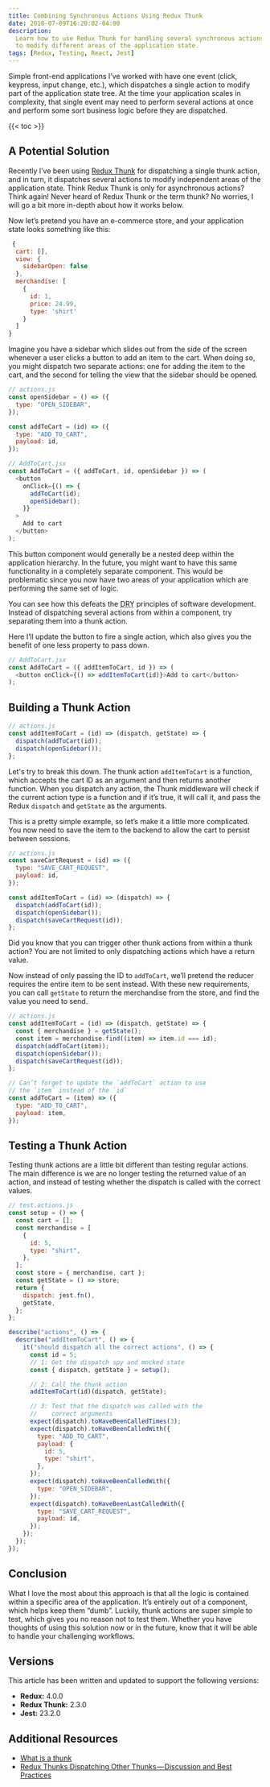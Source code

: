 ```yaml
---
title: Combining Synchronous Actions Using Redux Thunk
date: 2018-07-09T16:20:02-04:00
description:
  Learn how to use Redux Thunk for handling several synchronous actions at once
  to modify different areas of the application state.
tags: [Redux, Testing, React, Jest]
---
```


Simple front-end applications I’ve worked with have one event (click, keypress,
input change, etc.), which dispatches a single action to modify part of the
application state tree. At the time your application scales in complexity, that
single event may need to perform several actions at once and perform some sort
business logic before they are dispatched.

<!--more-->

{{< toc >}}

## A Potential Solution

Recently I’ve been using [Redux Thunk](https://github.com/reduxjs/redux-thunk)
for dispatching a single thunk action, and in turn, it dispatches several
actions to modify independent areas of the application state. Think Redux Thunk
is only for asynchronous actions? Think again! Never heard of Redux Thunk or the
term thunk? No worries, I will go a bit more in-depth about how it works below.

Now let’s pretend you have an e-commerce store, and your application state looks
something like this:

```javascript
 {
  cart: [],
  view: {
    sidebarOpen: false
  },
  merchandise: [
    {
      id: 1,
      price: 24.99,
      type: 'shirt'
    }
  ]
}
```

Imagine you have a sidebar which slides out from the side of the screen whenever
a user clicks a button to add an item to the cart. When doing so, you might
dispatch two separate actions: one for adding the item to the cart, and the
second for telling the view that the sidebar should be opened.

```javascript
// actions.js
const openSidebar = () => ({
  type: "OPEN_SIDEBAR",
});

const addToCart = (id) => ({
  type: "ADD_TO_CART",
  payload: id,
});
```

```javascript
// AddToCart.jsx
const AddToCart = ({ addToCart, id, openSidebar }) => (
  <button
    onClick={() => {
      addToCart(id);
      openSidebar();
    }}
  >
    Add to cart
  </button>
);
```

This button component would generally be a nested deep within the application
hierarchy. In the future, you might want to have this same functionality in a
completely separate component. This would be problematic since you now have two
areas of your application which are performing the same set of logic.

You can see how this defeats the
<abbr title='Don&apos;t Repeat Yourself'>DRY</abbr> principles of software
development. Instead of dispatching several actions from within a component, try
separating them into a thunk action.

Here I’ll update the button to fire a single action, which also gives you the
benefit of one less property to pass down.

```javascript
// AddToCart.jsx
const AddToCart = ({ addItemToCart, id }) => (
  <button onClick={() => addItemToCart(id)}>Add to cart</button>
);
```

## Building a Thunk Action

```javascript
// actions.js
const addItemToCart = (id) => (dispatch, getState) => {
  dispatch(addToCart(id));
  dispatch(openSidebar());
};
```

Let's try to break this down. The thunk action `addItemToCart` is a function,
which accepts the cart ID as an argument and then returns another function. When
you dispatch any action, the Thunk middleware will check if the current action
type is a function and if it’s true, it will call it, and pass the Redux
`dispatch` and `getState` as the arguments.

This is a pretty simple example, so let’s make it a little more complicated. You
now need to save the item to the backend to allow the cart to persist between
sessions.

```javascript
// actions.js
const saveCartRequest = (id) => ({
  type: "SAVE_CART_REQUEST",
  payload: id,
});

const addItemToCart = (id) => (dispatch) => {
  dispatch(addToCart(id));
  dispatch(openSidebar());
  dispatch(saveCartRequest(id));
};
```

Did you know that you can trigger other thunk actions from within a thunk
action? You are not limited to only dispatching actions which have a return
value.

Now instead of only passing the ID to `addToCart`, we’ll pretend the reducer
requires the entire item to be sent instead. With these new requirements, you
can call `getState` to return the merchandise from the store, and find the value
you need to send.

```javascript
// actions.js
const addItemToCart = (id) => (dispatch, getState) => {
  const { merchandise } = getState();
  const item = merchandise.find((item) => item.id === id);
  dispatch(addToCart(item));
  dispatch(openSidebar());
  dispatch(saveCartRequest(id));
};

// Can’t forget to update the `addToCart` action to use
// the `item` instead of the `id`
const addToCart = (item) => ({
  type: "ADD_TO_CART",
  payload: item,
});
```

## Testing a Thunk Action

Testing thunk actions are a little bit different than testing regular actions.
The main difference is we are no longer testing the returned value of an action,
and instead of testing whether the dispatch is called with the correct values.

```javascript
// test.actions.js
const setup = () => {
  const cart = [];
  const merchandise = [
    {
      id: 5,
      type: "shirt",
    },
  ];
  const store = { merchandise, cart };
  const getState = () => store;
  return {
    dispatch: jest.fn(),
    getState,
  };
};

describe("actions", () => {
  describe("addItemToCart", () => {
    it("should dispatch all the correct actions", () => {
      const id = 5;
      // 1: Get the dispatch spy and mocked state
      const { dispatch, getState } = setup();

      // 2: Call the thunk action
      addItemToCart(id)(dispatch, getState);

      // 3: Test that the dispatch was called with the
      //    correct arguments
      expect(dispatch).toHaveBeenCalledTimes(3);
      expect(dispatch).toHaveBeenCalledWith({
        type: "ADD_TO_CART",
        payload: {
          id: 5,
          type: "shirt",
        },
      });
      expect(dispatch).toHaveBeenCalledWith({
        type: "OPEN_SIDEBAR",
      });
      expect(dispatch).toHaveBeenLastCalledWith({
        type: "SAVE_CART_REQUEST",
        payload: id,
      });
    });
  });
});
```

## Conclusion

What I love the most about this approach is that all the logic is contained
within a specific area of the application. It’s entirely out of a component,
which helps keep them “dumb”. Luckily, thunk actions are super simple to test,
which gives you no reason not to test them. Whether you have thoughts of using
this solution now or in the future, know that it will be able to handle your
challenging workflows.

## Versions

This article has been written and updated to support the following versions:

- **Redux:** 4.0.0
- **Redux Thunk:** 2.3.0
- **Jest:** 23.2.0

## Additional Resources

- [What is a thunk](https://daveceddia.com/what-is-a-thunk/)
- [Redux Thunks Dispatching Other Thunks — Discussion and Best Practices](https://medium.com/@talkol/redux-thunks-dispatching-other-thunks-discussion-and-best-practices-dd6c2b695ecf)

